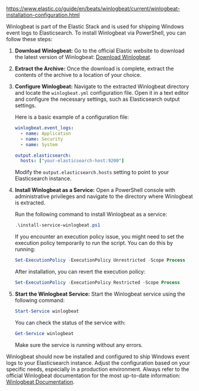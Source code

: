 https://www.elastic.co/guide/en/beats/winlogbeat/current/winlogbeat-installation-configuration.html

Winlogbeat is part of the Elastic Stack and is used for shipping Windows event logs to Elasticsearch. To install Winlogbeat via PowerShell, you can follow these steps:

1. **Download Winlogbeat:**
   Go to the official Elastic website to download the latest version of Winlogbeat: [Download Winlogbeat](https://www.elastic.co/downloads/beats/winlogbeat).

2. **Extract the Archive:**
   Once the download is complete, extract the contents of the archive to a location of your choice.

3. **Configure Winlogbeat:**
   Navigate to the extracted Winlogbeat directory and locate the `winlogbeat.yml` configuration file. Open it in a text editor and configure the necessary settings, such as Elasticsearch output settings.

   Here is a basic example of a configuration file:

   ```yaml
   winlogbeat.event_logs:
     - name: Application
     - name: Security
     - name: System

   output.elasticsearch:
     hosts: ["your-elasticsearch-host:9200"]
   ```

   Modify the `output.elasticsearch.hosts` setting to point to your Elasticsearch instance.

4. **Install Winlogbeat as a Service:**
   Open a PowerShell console with administrative privileges and navigate to the directory where Winlogbeat is extracted.

   Run the following command to install Winlogbeat as a service:

   ```powershell
   .\install-service-winlogbeat.ps1
   ```

   If you encounter an execution policy issue, you might need to set the execution policy temporarily to run the script. You can do this by running:

   ```powershell
   Set-ExecutionPolicy -ExecutionPolicy Unrestricted -Scope Process
   ```

   After installation, you can revert the execution policy:

   ```powershell
   Set-ExecutionPolicy -ExecutionPolicy Restricted -Scope Process
   ```

5. **Start the Winlogbeat Service:**
   Start the Winlogbeat service using the following command:

   ```powershell
   Start-Service winlogbeat
   ```

   You can check the status of the service with:

   ```powershell
   Get-Service winlogbeat
   ```

   Make sure the service is running without any errors.

Winlogbeat should now be installed and configured to ship Windows event logs to your Elasticsearch instance. Adjust the configuration based on your specific needs, especially in a production environment. Always refer to the official Winlogbeat documentation for the most up-to-date information: [Winlogbeat Documentation](https://www.elastic.co/guide/en/beats/winlogbeat/current/index.html).